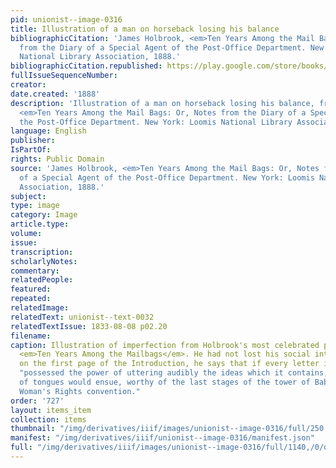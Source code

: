 ```yaml
---
pid: unionist--image-0316
title: Illustration of a man on horseback losing his balance
bibliographicCitation: 'James Holbrook, <em>Ten Years Among the Mail Bags: Or, Notes
  from the Diary of a Special Agent of the Post-Office Department. New York: Loomis
  National Library Association, 1888.'
bibliographicCitation.republished: https://play.google.com/store/books/details?id=mqxLAAAAYAAJ&rdid=book-mqxLAAAAYAAJ&rdot=1
fullIssueSequenceNumber: 
creator: 
date.created: '1888'
description: 'Illustration of a man on horseback losing his balance, from James Holbrook,
  <em>Ten Years Among the Mail Bags: Or, Notes from the Diary of a Special Agent of
  the Post-Office Department. New York: Loomis National Library Association, 1888.'
language: English
publisher: 
IsPartOf: 
rights: Public Domain
source: 'James Holbrook, <em>Ten Years Among the Mail Bags: Or, Notes from the Diary
  of a Special Agent of the Post-Office Department. New York: Loomis National Library
  Association, 1888.'
subject: 
type: image
category: Image
article.type: 
volume: 
issue: 
transcription: 
scholarlyNotes: 
commentary: 
relatedPeople: 
featured: 
repeated: 
relatedImage: 
relatedText: unionist--text-0032
relatedTextIssue: 1833-08-08 p02.20
filename: 
caption: Illustration of imperfection from Holbrook's most celebrated publication,
  <em>Ten Years Among the Mailbags</em>. He had not lost his social intolerance, though;
  on the first page of the Introduction, he says that if every letter in the mailbag
  "possessed the power of uttering audibly the ideas which it contains, a confusion
  of tongues would ensue, worthy of the last stages of the tower of Babel, or of a
  Woman's Rights convention."
order: '727'
layout: items_item
collection: items
thumbnail: "/img/derivatives/iiif/images/unionist--image-0316/full/250,/0/default.jpg"
manifest: "/img/derivatives/iiif/unionist--image-0316/manifest.json"
full: "/img/derivatives/iiif/images/unionist--image-0316/full/1140,/0/default.jpg"
---
```

